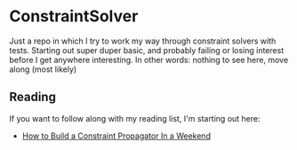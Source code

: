 # ConstraintSolver

Just a repo in which I try to work my way through constraint solvers with tests.
Starting out super duper basic, and probably failing or losing interest before I
get anywhere interesting.  In other words: nothing to see here, move along (most
likely)

## Reading

If you want to follow along with my reading list, I'm starting out here:

- [How to Build a Constraint Propagator In a Weekend](http://www.cs.northwestern.edu/~ian/GDCConstraintsHowTo.pdf)
